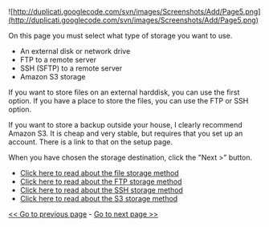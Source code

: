 ![http://duplicati.googlecode.com/svn/images/Screenshots/Add/Page5.png](http://duplicati.googlecode.com/svn/images/Screenshots/Add/Page5.png)

On this page you must select what type of storage you want to use.

  * An external disk or network drive
  * FTP to a remote server
  * SSH (SFTP) to a remote server
  * Amazon S3 storage

If you want to store files on an external harddisk, you can use the first option. If you have a place to store the files, you can use the FTP or SSH option.

If you want to store a backup outside your house, I clearly recommend Amazon S3. It is cheap and very stable, but requires that you set up an account. There is a link to that on the setup page.

When you have chosen the storage destination, click the "Next >" button.

  * [Click here to read about the file storage method](AddPage6a.md)
  * [Click here to read about the FTP storage method](AddPage6b.md)
  * [Click here to read about the SSH storage method](AddPage6c.md)
  * [Click here to read about the S3 storage method](AddPage6d.md)

[<< Go to previous page](AddPage4.md) - [Go to next page >>](AddPage6a.md)